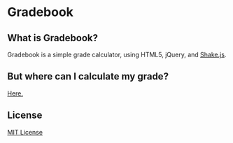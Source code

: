 Gradebook
=========

## What is Gradebook?

Gradebook is a simple grade calculator, using HTML5, jQuery, and [Shake.js](https://github.com/alexgibson/shake.js/).

## But where can I calculate my grade?
[Here.](http://xasos.github.io/Gradebook)

## License
[MIT License](LICENSE)
